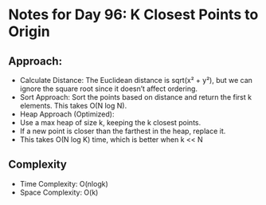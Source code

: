 # Notes for Day 96: K Closest Points to Origin

## Approach:

- Calculate Distance: The Euclidean distance is sqrt(x² + y²), but we can ignore the square root since it doesn’t affect ordering.
- Sort Approach: Sort the points based on distance and return the first k elements. This takes O(N log N).
- Heap Approach (Optimized):
- Use a max heap of size k, keeping the k closest points.
- If a new point is closer than the farthest in the heap, replace it.
- This takes O(N log K) time, which is better when k << N

## Complexity

- Time Complexity: O(nlogk)
- Space Complexity: O(k)
